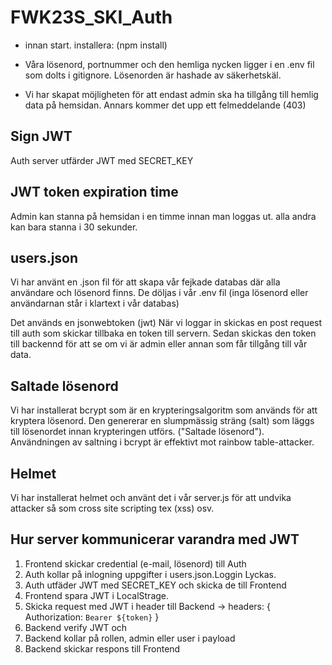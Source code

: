 # FWK23S_SKI_Auth

- innan start. installera: (npm install)

- Våra lösenord, portnummer och den hemliga nycken ligger i en .env fil som dolts i gitignore. Lösenorden är hashade av säkerhetskäl.

- Vi har skapat möjligheten för att endast admin ska ha tillgång till hemlig data på hemsidan. Annars kommer det upp ett felmeddelande (403)

##   Sign JWT
Auth server utfärder JWT med SECRET_KEY

##   JWT token expiration time
Admin kan stanna på hemsidan i en timme innan man loggas ut.
alla andra kan bara stanna i 30 sekunder. 

##   users.json
Vi har använt en .json fil för att skapa vår fejkade databas där alla användare och lösenord finns. De döljas i vår .env fil (inga lösenord eller användarnan står i klartext i vår databas)

Det används en jsonwebtoken (jwt) När vi loggar in skickas en post request till auth som skickar tillbaka en token till servern. Sedan skickas den token till backennd för att se om vi är admin eller annan som får tillgång till vår data. 

##   Saltade lösenord
Vi har installerat bcrypt som är en krypteringsalgoritm som används för att kryptera lösenord. Den genererar en slumpmässig sträng (salt) som läggs till lösenordet innan krypteringen utförs.
("Saltade lösenord"). Användningen av saltning i bcrypt är effektivt mot rainbow table-attacker.

##   Helmet
Vi har installerat helmet och använt det i vår server.js för att undvika attacker så som cross site scripting tex (xss) osv.

##  Hur server kommunicerar varandra med JWT
1. Frontend skickar credential (e-mail, lösenord) till Auth 
2. Auth kollar på inlogning uppgifter i users.json.Loggin Lyckas.
3. Auth utfäder JWT med SECRET_KEY och skicka de till Frontend
4. Frontend spara JWT i LocalStrage.
5. Skicka request med JWT i header till Backend -> headers: { Authorization: `Bearer ${token}` }
6. Backend verify JWT och
7. Backend kollar på rollen, admin eller user i payload
8. Backend skickar respons till Frontend 




